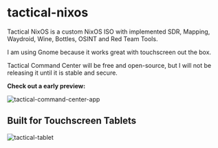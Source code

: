 # tactical-nixos

Tactical NixOS is a custom NixOS ISO with implemented SDR, Mapping, Waydroid, Wine, Bottles, OSINT and Red Team Tools.

I am using Gnome because it works great with touchscreen out the box.

Tactical Command Center will be free and open-source, but I will not be releasing it until it is stable and secure.

**Check out a early preview:**


![tactical-command-center-app](https://cdn.statically.io/gh/Sudo-Ivan/MyWebsite-Assets/main/images/tactical-tablets/tcc.png
)

## Built for Touchscreen Tablets

![tactical-tablet](https://cdn.statically.io/gh/Sudo-Ivan/MyWebsite-Assets/main/images/tactical-tablets/IMG_3710.jpg)